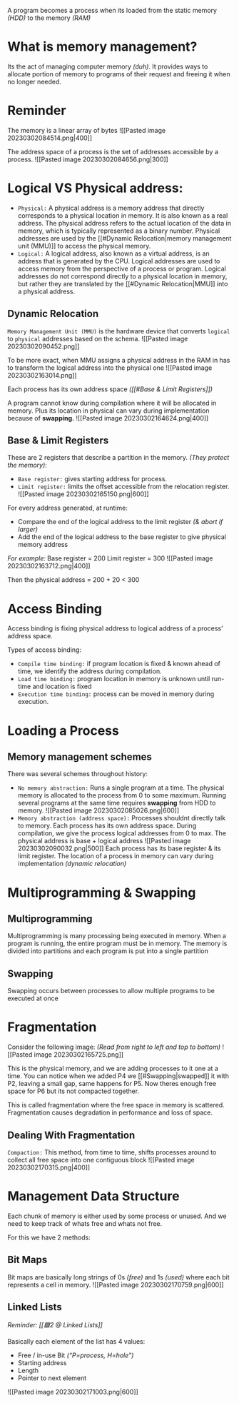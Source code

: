A program becomes a process when its loaded from the static memory _(HDD)_ to the memory _(RAM)_

# What is memory management?
Its the act of managing computer memory _(duh)_. It provides ways to allocate portion of memory to programs of their request and freeing it when no longer needed.

# Reminder
The memory is a linear array of bytes
![[Pasted image 20230302084514.png|400]]

The address space of a process is the set of addresses accessible by a process.
![[Pasted image 20230302084656.png|300]]

# Logical VS Physical address:
- `Physical:` A physical address is a memory address that directly corresponds to a physical location in memory. It is also known as a real address. The physical address refers to the actual location of the data in memory, which is typically represented as a binary number. Physical addresses are used by the [[#Dynamic Relocation|memory management unit (MMU)]] to access the physical memory.
- `Logical:` A logical address, also known as a virtual address, is an address that is generated by the CPU. Logical addresses are used to access memory from the perspective of a process or program. Logical addresses do not correspond directly to a physical location in memory, but rather they are translated by the [[#Dynamic Relocation|MMU]] into a physical address.

## Dynamic Relocation
`Memory Management Unit (MMU)` is the hardware device that converts `logical` to `physical` addresses based on the schema.
![[Pasted image 20230302090452.png]]

To be more exact, when MMU assigns a physical address in the RAM in has to transform the logical address into the physical one
![[Pasted image 20230302163014.png]]

Each process has its own address space _([[#Base & Limit Registers]])_

A program cannot know during compilation where it will be allocated in memory.
Plus its location in physical can vary during implementation because of **swapping.**
![[Pasted image 20230302164624.png|400]]

## Base & Limit Registers
These are 2 registers that describe a partition in the memory. _(They protect the memory)_:
- `Base register:` gives starting address for process.
- `Limit register:` limits the offset accessible from the relocation register.
![[Pasted image 20230302165150.png|600]]


For every address generated, at runtime:
- Compare the end of the logical address to the limit register _(& abort if larger)_
- Add the end of the logical address to the base register to give physical memory address

_For example:_
Base register = 200
Limit register = 300
![[Pasted image 20230302163712.png|400]]

Then the physical address = 200 + 20 < 300

# Access Binding
Access binding is fixing physical address to logical address of a process’ address space.

Types of access binding:
- `Compile time binding:` if program location is fixed & known ahead of time, we identify the address during compilation.
- `Load time binding:` program location in memory is unknown until run-time and location is fixed
- `Execution time binding:` process can be moved in memory during execution.

# Loading a Process

## Memory management schemes
There was several schemes throughout history:
- `No memory abstraction:` Runs a single program at a time.
  The physical memory is allocated to the process from 0 to some maximum.
  Running several programs at the same time requires **swapping** from HDD to memory.
  ![[Pasted image 20230302085026.png|600]]
- `Memory abstraction (address space):` Processes shouldnt directly talk to memory. Each process has its own address space.
   During compilation, we give the process logical addresses from 0 to max.
   The physical address is base + logical address
   ![[Pasted image 20230302090032.png|500]]
    Each process has its base register & its limit register.
     The location of a process in memory can vary during implementation _(dynamic relocation)_



# Multiprogramming & Swapping
## Multiprogramming
Multiprogramming is many processing being executed in memory. When a program is running, the entire program must be in memory.
The memory is divided into partitions and each program is put into a single partition

## Swapping
Swapping occurs between processes to allow multiple programs to be executed at once

# Fragmentation
Consider the following image: _(Read from right to left and top to bottom)_
![[Pasted image 20230302165725.png]]

This is the physical memory, and we are adding processes to it one at a time. You can notice when we added P4 we [[#Swapping|swapped]] it with P2, leaving a small gap, same happens for P5. Now theres enough free space for P6 but its not compacted together.

This is called fragmentation where the free space in memory is scattered. Fragmentation causes degradation in performance and loss of space.

## Dealing With Fragmentation
`Compaction:` This method, from time to time, shifts processes around to collect all free space into one contiguous block
![[Pasted image 20230302170315.png|400]]

# Management Data Structure
Each chunk of memory is either used by some process or unused. And we need to keep track of whats free and whats not free.

For this we have 2 methods:

## Bit Maps
Bit maps are basically long strings of 0s _(free)_ and 1s _(used)_ where each bit represents a cell in memory.
![[Pasted image 20230302170759.png|600]]

## Linked Lists
_Reminder: [[🟩2 @ Linked Lists]]_

Basically each element of the list has 4 values:
- Free / in-use Bit _(“P=process, H=hole”)_
- Starting address
- Length
- Pointer to next element

![[Pasted image 20230302171003.png|600]]